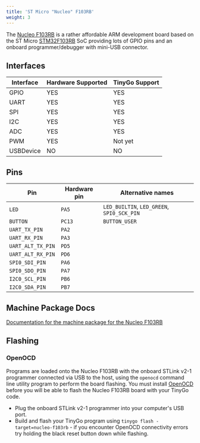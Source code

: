 ```yaml
---
title: 'ST Micro "Nucleo" F103RB'
weight: 3
---
```


The [Nucleo F103RB](https://www.st.com/en/evaluation-tools/nucleo-f103rb.html) is a rather affordable ARM development board based on the ST Micro [STM32F103RB](https://www.st.com/en/microcontrollers/stm32f103rb.html) SoC providing lots of GPIO pins and an onboard programmer/debugger with mini-USB connector.

## Interfaces

| Interface | Hardware Supported | TinyGo Support |
| --------- | ------------- | ----- |
| GPIO      | YES | YES |
| UART      | YES | YES |
| SPI       | YES | YES |
| I2C       | YES | YES |
| ADC       | YES | YES |
| PWM       | YES | Not yet |
| USBDevice | NO  | NO  |

## Pins

| Pin               | Hardware pin | Alternative names |
| ----------------- | ------------ | ----------------- |
| `LED`             | `PA5`        | `LED_BUILTIN`, `LED_GREEN`, `SPI0_SCK_PIN` |
| `BUTTON`          | `PC13`       | `BUTTON_USER`     |
| `UART_TX_PIN`     | `PA2`        |                   |
| `UART_RX_PIN`     | `PA3`        |                   |
| `UART_ALT_TX_PIN` | `PD5`        |                   |
| `UART_ALT_RX_PIN` | `PD6`        |                   |
| `SPI0_SDI_PIN`    | `PA6`        |                   |
| `SPI0_SDO_PIN`    | `PA7`        |                   |
| `I2C0_SCL_PIN`    | `PB6`        |                   |
| `I2C0_SDA_PIN`    | `PB7`        |                   |

## Machine Package Docs

[Documentation for the machine package for the Nucleo F103RB](../machine/nucleo-f103rb)

## Flashing

### OpenOCD

Programs are loaded onto the Nucleo F103RB with the onboard STLink v2-1 programmer connected via USB to the host, using the `openocd` command line utility program to perform the board flashing. You must install [OpenOCD](http://openocd.org/) before you will be able to flash the Nucleo F103RB board with your TinyGo code.

- Plug the onboard STLink v2-1 programmer into your computer's USB port.
- Build and flash your TinyGo program using `tinygo flash -target=nucleo-f103rb` - if you encounter OpenOCD connectivity errors try holding the black reset button down while flashing.

